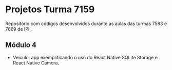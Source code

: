 # Projetos Turma 7159
Repositório com códigos desenvolvidos durante as aulas das turmas 7583 e 7669 de IPI.

## Módulo 4
* Veiculo: app exemplificando o uso do React Native SQLite Storage e React Native Camera.
